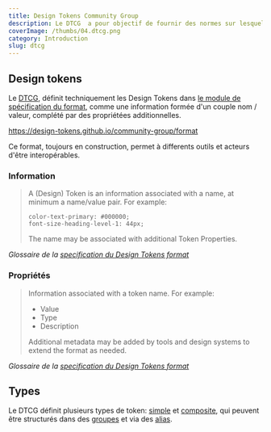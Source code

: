 ```yaml
---
title: Design Tokens Community Group
description: Le DTCG  a pour objectif de fournir des normes sur lesquelles les produits et les outils de conception peuvent s'appuyer pour partager les éléments stylistiques d'un système de conception à grande échelle.
coverImage: /thumbs/04.dtcg.png
category: Introduction
slug: dtcg
---
```


## Design tokens

Le [DTCG](https://www.designtokens.org), définit techniquement les Design Tokens dans [le module de spécification du format](https://github.com/design-tokens/community-group/tree/main/technical-reports/format), comme une information formée d'un couple nom / valeur, complété par des propriétées additionnelles.

https://design-tokens.github.io/community-group/format

Ce format, toujours en construction, permet à differents outils et acteurs d'être interopérables.

### Information

> A (Design) Token is an information associated with a name, at minimum a name/value pair.
> For example:
>
> ```
> color-text-primary: #000000;
> font-size-heading-level-1: 44px;
> ```
> The name may be associated with additional Token Properties.

<cite>Glossaire de la [specification du Design Tokens format](https://design-tokens.github.io/community-group/format/#design-token)</cite>

### Propriétés

> Information associated with a token name.
> For example:
> - Value
> - Type
> - Description
>
> Additional metadata may be added by tools and design systems to extend the format as needed.

<cite>Glossaire de la [specification du Design Tokens format](https://design-tokens.github.io/community-group/format/#design-token-properties)</cite>

## Types

Le DTCG définit plusieurs types de token: [simple](https://design-tokens.github.io/community-group/format/#type) et [composite](https://design-tokens.github.io/community-group/format/#composite-design-token), qui peuvent être structurés dans des [groupes](https://design-tokens.github.io/community-group/format/#group) et via des [alias](https://design-tokens.github.io/community-group/format/#alias-reference).
